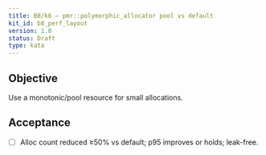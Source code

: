 ```yaml
---
title: B8/k6 — pmr::polymorphic_allocator pool vs default
kit_id: b8_perf_layout
version: 1.0
status: Draft
type: kata
---
```

## Objective
Use a monotonic/pool resource for small allocations.
## Acceptance
- [ ] Alloc count reduced ≥50% vs default; p95 improves or holds; leak-free.
